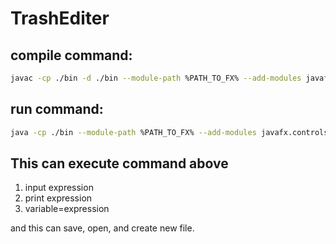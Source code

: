 # TrashEditer
 
## compile command:
```bash
javac -cp ./bin -d ./bin --module-path %PATH_TO_FX% --add-modules javafx.controls src/*.java src/ui/*.java src/interpreter/*.java
```

## run command:
```bash
java -cp ./bin --module-path %PATH_TO_FX% --add-modules javafx.controls Main
```

## This can execute command above
1. input expression
2. print expression
3. variable=expression

and this can save, open, and create new file.